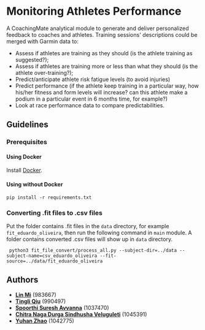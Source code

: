 # Monitoring Athletes Performance
A CoachingMate analytical module to generate and deliver personalized feedback to coaches and athletes. Training sessions' descriptions could be 
merged with Garmin data to:
 - Assess if athletes are training as they should (is the athlete training as suggested?);
 - Assess if athletes are training more or less than what they should (is the athlete over-training?);
 - Predict/anticipate athlete risk fatigue levels (to avoid injuries)
 - Predict performance (if the athlete keep training in a particular way, how his/her fitness and form levels will increase?
 can this athlete make a podium in a particular event in 6 months time, for example?)
- Look at race performance data to compare predictabilities. 


## Guidelines

### Prerequisites

#### Using Docker
Install [Docker](https://docs.docker.com/get-docker/).

#### Using without Docker
```
pip install -r requirements.txt
```

### Converting .fit files to .csv files
Put the folder contains .fit files in the `data` directory, for example `fit_eduardo_oliveira`, then run the following
command in `main` module. A folder contains converted .csv files will show up in `data` directory.

     python3 fit_file_convert/process_all.py --subject-dir=../data --subject-name=csv_eduardo_oliveira --fit-source=../data/fit_eduardo_oliveira



## Authors
* [**Lin Mi**]() (983667) 
* [**Tingli Qiu**](https://github.com/qiutingli) (990497)
* [**Spoorthi Suresh Avvanna**](https://github.com/spoorthiavvanna) (1037470)
* [**Chitra Naga Durga Sindhusha Veluguleti**](https://github.com/sveluguleti) (1045391)
* [**Yuhan Zhao**](https://github.com/Zouyushui) (1042775)
